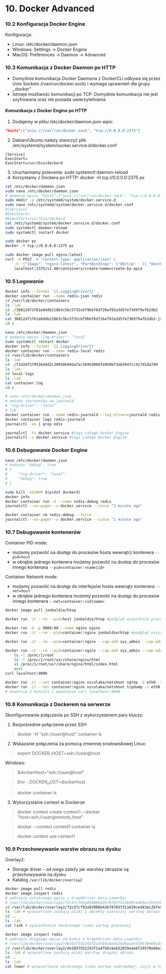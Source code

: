 # 10. Docker Advanced

### 10.2 Konfiguracja Docker Engine

Konfiguracja:
* Linux: /etc/docker/daemon.json
* Windows: Settings -> Docker Engine
* MacOS: Preferences -> Daemon -> Advanced

### 10.3 Komunikacja z Docker Daemon po HTTP

* Domyślnie komunikacja Docker Daemona z DockerCLI odbywa się przez Unix Sockets (/var/run/docker.sock) i wymaga uprawnień dla grupy ,,docker"
* Istnieje możliwośc komunikacji po TCP: Domyślnie komunikacja nie jest szyfrowana oraz nie posiada uwierzytelniania

#### Komunikacja z Docker Engine po HTTP
1. Dodajemy w pliku /etc/docker/daemon.json wpis:
```json
"hosts":["unix:///var/run/docker.sock", "tcp://0.0.0.0:2375"]
```

2. Debian/Ubuntu należy stworzyć plik /etc/systemd/system/socker.service.d/docker.conf
```
[Service]
ExecStart=
ExecStart=/usr/bin/dockerd
```

3. Uruchamiamy polecenie: sudo systemctl daemon-reload
4. Korzystamy z Dockera po HTTP: docker -H tcp://0.0.0.0:2375 ps

```bash
cat /etc/docker/daemon.json
sudo nano /etc/docker/daemon.json
# dodanie wpisu "hosts":["unix:///var/run/docker.sock", "tcp://0.0.0.0:2375"]
sudo mkdir -p /etc/systemd/system/docker.service.d
sudo nano /etc/systemd/system/docker.service.d/docker.conf
#[Service]
#ExecStart=
#ExecStart=/usr/bin/dockerd
cat /etc/systemd/system/docker.service.d/docker.conf
sudo systemctl daemon-reload
sudo systemctl restart docker

sudo docker ps
docker -H tcp://0.0.0.0:2375 ps

sudo docker image pull nginx:latest
curl -X POST -H "Content-Type: application/json" \
    -d '{"Image": "nginx:latest", "PortBindings": {"80/tcp" : [{ "HostPort": "8080" }]}}' \
    localhost:2375/v1.40/containers/create?name=create-by-api4
```

### 10.5 Logowanie
```bash
docker info --format '{{.LoggingDriver}}'
docker container run --name redis-json redis
cd /var/lib/docker/containers
ls -lah
cd ./3b812d71f61e0ddb210b3c5bc5732cbf9bbf6d726ef02a3d57e736979afb2db2
ls -lah
cat 3b812d71f61e0ddb210b3c5bc5732cbf9bbf6d726ef02a3d57e736979afb2db2-json.log
cd /

nano /etc/docker/daemon.json
# dodanie wpisu "log-driver": "local"
sudo systemctl restart docker
docker info --format '{{.LoggingDriver}}'
docker container run --name redis-local redis
cd /var/lib/docker/containers
ls -lah
cd ./f1d2df27951bd4d2c20958b94dafac3b95d0687e050bf3ab594fcc417d1da789
ls -lah
cd local-logs
ls -lah
cat container.log
cd /

# nano /etc/docker/daemon.json
# zmiana sterownika na journald 
# "log-driver": "local"
# lub
docker container run --name redis-journald --log-driver=journald redis
docker container logs redis-journald
journalctl -xe | grep edis

journalctl -fu docker.service #logi całego Docker Engine
journalctl -u docker.service #logi całego Docker Engine
```

### 10.6 Debugowanie Docker Engine
```bash
nano /etc/docker/daemon.json
# dodanie "debug": true
# {
#     "log-driver": "local",
#     "debug": true
# }

sudo kill -SIGHUP $(pidof dockerd)
docker info
docker container run -d --name redis-debug redis
journalctl --no-pager -u docker.service --since "1 minute ago"

docker container rm redis-debug --force
journalctl --no-pager -u docker.service --since "1 minute ago"
```

### 10.7 Debugowanie kontenerów

Container PID mode:
* możemy pozwolić na dostęp do procesów hosta wewnątrz kontenera `--pid=host`
* w obrębie jednego kontenera możemy pozwolić na dostep do procesów innego kontenara `--pid=container:<name|id>`

Container Network mode:
* możemy pozwolić na dostęp do interfejsów hosta wewnątz kontenera `--net=host`
* w obrębie jednego kontenera możemy pozwolić na dostęp do procesów innego kontenera `--net=container:<id|name>`

```bash
docker image pull jonbaldie/htop

docker run -it --rm --pid=host jonbaldie/htop #podgląd wszystkich procesów działających na hoście

docker run -d -p 9000:80 --name nginx nginx
docker run -it --rm --pid=container:nginx jonbaldie/htop #podgląd wszystkich procesów działających w kontenerze nginx

docker run -it --rm --pid=container:nginx --cap-add sys_admin --cap-add sys_ptrace dnaprawa/strace #podgląd stacktrace kontenera

docker run -it --rm --pid=container:nginx --cap-add sys_admin --cap-add sys_ptrace dnaprawa/strace sh
    ls -l /proc/1/root
    ls -l /proc/1/root/usr/share/nginx/html
    vi /proc/1/root/usr/share/nginx/html/index.html
    exit
curl localhost:9000

docker run -it --net container:nginx nicolaka/netshoot ngrep -d eth0 -x -q
docker run -it --net container:nginx nicolaka/netshoot tcpdump -i eth0 port 80 -c 1 -Xvv # nasługiwanie ruchu sieciowego na porcie 80
# otwarcie 2 konsoli i wywołanie curl localhost:9000
```

### 10.8 Komunikacja z Dockerem na serwerze

Skonfigurowanie połączenia po SSH z wykorzystaniem pary kluczy:

1. Bezpośrednie połączenie przez SSH
> docker -H "ssh://user@host" container ls

2. Wskazanie połączenia za pomocą zmiennej środowiskowej
Linux:
> export DOCKER_HOST=ssh://user@host

Windows:
> $dockerHost="ssh://user@host"

> $Env:DOCKER_HOST=$dockerHost

> docker container ls

3. Wykorzystanie context w Dockerze
> docker context create context1 --docker "host=ssh://user@remote_host"

> docker --context context1 container ls

> docker context use context1


### 10.9 Przechowywanie warstw obrazu na dysku

Overlay2:
* Storage driver - od niego zależy jak warstwy obrazów są przechowywane na dysku
* Katalog `/var/lib/docker/overlay2`

```bash
docker image pull redis
docker image inspect redis
# pobranie ostatniego wpisu z GraphDriver.Data.LowerDir
# /var/lib/docker/overlay2/72c57cf93a93986b42b78783f311639ced43ec2bfe5b76a4e657de86c99820c0/diff
cd /var/lib/docker/overlay2/72c57cf93a93986b42b78783f311639ced43ec2bfe5b76a4e657de86c99820c0/diff
ls -lah # wyświetlone zostają pliki i obiekty pierwszej warstwy obrazu
cd ..
ls -lah
cat link # wyświetlenie skróconego linku wartwy pierwszej

docker image inspect redis
# pobranie drugiego wpisu od końca z GraphDriver.Data.LowerDir
# /var/lib/docker/overlay2/de1037552243f2a4fb6c6eb52039aaebf19570e60a3e068fa4cd1c7fbbd662b3/diff
cd /var/lib/docker/overlay2/de1037552243f2a4fb6c6eb52039aaebf19570e60a3e068fa4cd1c7fbbd662b3/diff
ls -lah # wyświetlone zostają pliki warstwy drugiej obrazu
cd ..
ls -lah
cat lower # wyświetlenie skróconego linku wartwy nadrzędnej, czyli w tym przypadku wartwy pierwszej
```